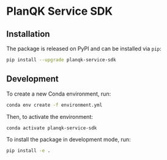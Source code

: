 # PlanQK Service SDK

## Installation

The package is released on PyPI and can be installed via `pip`:

```bash
pip install --upgrade planqk-service-sdk
```

## Development

To create a new Conda environment, run:

```bash
conda env create -f environment.yml
```

Then, to activate the environment:

```bash
conda activate planqk-service-sdk
```

To install the package in development mode, run:

```bash
pip install -e .
```

